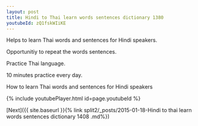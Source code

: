 ```yaml
---
layout: post
title: Hindi to Thai learn words sentences dictionary 1380 
youtubeId: zQ1fskWIiKE
---
```

 
 
Helps to learn Thai words and sentences for Hindi speakers.

Opportunitiy to repeat the words sentences. 

Practice Thai language. 
 
10 minutes practice every day. 
 
How to learn Thai words and sentences for Hindi speakers 
 
{% include youtubePlayer.html id=page.youtubeId %}
 
 
[Next]({{ site.baseurl }}{% link  split2/_posts/2015-01-18-Hindi to thai learn words sentences dictionary 1408 .md%})
 
